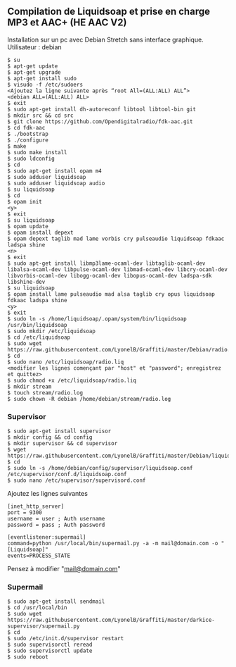 ## Compilation de Liquidsoap et prise en charge MP3 et AAC+ (HE AAC V2)   
Installation sur un pc avec Debian Stretch sans interface graphique. Utilisateur : debian

    $ su
    $ apt-get update
    $ apt-get upgrade
    $ apt-get install sudo
    $ visudo -f /etc/sudoers
    <Ajoutez la ligne suivante après “root All=(ALL:ALL) ALL”>
    <debian ALL=(ALL:ALL) ALL>
    $ exit
    $ sudo apt-get install dh-autoreconf libtool libtool-bin git
    $ mkdir src && cd src
    $ git clone https://github.com/Opendigitalradio/fdk-aac.git
    $ cd fdk-aac
    $ ./bootstrap
    $ ./configure
    $ make
    $ sudo make install
    $ sudo ldconfig
    $ cd
    $ sudo apt-get install opam m4
    $ sudo adduser liquidsoap
    $ sudo adduser liquidsoap audio
    $ su liquidsoap
    $ cd
    $ opam init
    <y>
    $ exit
    $ su liquidsoap
    $ opam update
    $ opam install depext
    $ opam depext taglib mad lame vorbis cry pulseaudio liquidsoap fdkaac ladspa shine
    <n>
    $ exit
    $ sudo apt-get install libmp3lame-ocaml-dev libtaglib-ocaml-dev libalsa-ocaml-dev libpulse-ocaml-dev libmad-ocaml-dev libcry-ocaml-dev libvorbis-ocaml-dev libogg-ocaml-dev libopus-ocaml-dev ladspa-sdk libshine-dev
    $ su liquidsoap
    $ opam install lame pulseaudio mad alsa taglib cry opus liquidsoap fdkaac ladspa shine
    <y>
    $ exit
    $ sudo ln -s /home/liquidsoap/.opam/system/bin/liquidsoap /usr/bin/liquidsoap
    $ sudo mkdir /etc/liquidsoap
    $ cd /etc/liquidsoap
    $ sudo wget https://raw.githubusercontent.com/LyonelB/Graffiti/master/Debian/radio.liq
    $ cd
    $ sudo nano /etc/liquidsoap/radio.liq
    <modifier les lignes començant par "host" et "password"; enregistrez et quittez>
    $ sudo chmod +x /etc/liquidsoap/radio.liq
    $ mkdir stream
    $ touch stream/radio.log
    $ sudo chown -R debian /home/debian/stream/radio.log
    
### Supervisor

    $ sudo apt-get install supervisor
    $ mkdir config && cd config
    $ mkdir supervisor && cd supervisor
    $ wget https://raw.githubusercontent.com/LyonelB/Graffiti/master/Debian/liquidsoap.conf
    $ cd
    $ sudo ln -s /home/debian/config/supervisor/liquidsoap.conf /etc/supervisor/conf.d/liquidsoap.conf
    $ sudo nano /etc/supervisor/supervisord.conf    

Ajoutez les lignes suivantes

    [inet_http_server]
    port = 9300
    username = user ; Auth username
    password = pass ; Auth password

    [eventlistener:supermail]
    command=python /usr/local/bin/supermail.py -a -m mail@domain.com -o "[Liquidsoap]"
    events=PROCESS_STATE
    
Pensez à modifier "mail@domain.com"    

### Supermail

    $ sudo apt-get install sendmail
    $ cd /usr/local/bin
    $ sudo wget https://raw.githubusercontent.com/LyonelB/Graffiti/master/darkice-supervisor/supermail.py
    $ cd
    $ sudo /etc/init.d/supervisor restart
    $ sudo supervisorctl reread
    $ sudo supervisorctl update
    $ sudo reboot
